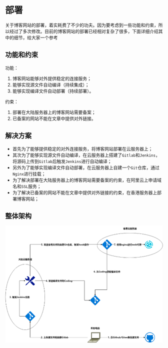 
# 部署

关于博客网站的部署，着实耗费了不少的功夫。因为要考虑到一些功能和约束，所以经过了多次修改。目前的博客网站的部署已经相对复杂了很多，下面详细介绍其中的细节，给大家一个参考

## 功能和约束

功能：

1. 博客网站能够对外提供稳定的连接服务；
2. 能够实现源文件自动编译（持续集成）；
3. 能够实现编译文件自动部署（持续部署）。

约束：

1. 部署在大陆服务器上的博客网站需要备案；
2. 已备案的网站不能在文章中提供对外链接。

## 解决方案

* 首先为了能够提供稳定的对外连接服务，将博客网站部署在云服务器上；
* 其次为了能够实现源文件自动编译，在云服务器上搭建了`Gitlab`和`Jenkins`，将源码上传到`Gitlab`后触发`Jenkins`进行自动编译；
* 另外为了能够实现编译文件自动部署，在云服务器上自建一个`Git`仓库，通过`Nginx`进行挂载；
* 为了解决部署在大陆服务器上的博客网站需要备案的约束，在阿里云上申请域名和`SSL`服务；
* 为了解决已备案的网站不能在文章中提供对外链接的约束，在香港服务器上部署博客网站；

## 整体架构

![](./imgs/blog-arch.png)